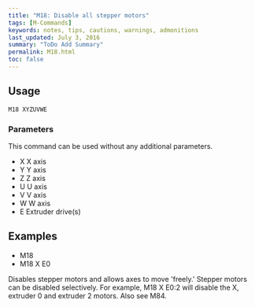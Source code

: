 ```yaml
---
title: "M18: Disable all stepper motors" 
tags: [M-Commands]
keywords: notes, tips, cautions, warnings, admonitions
last_updated: July 3, 2016
summary: "ToDo Add Summary"
permalink: M18.html
toc: false
---
```



## Usage ##
```
M18 XYZUVWE
```

### Parameters ###

This command can be used without any additional parameters.
+ X X axis
+ Y Y axis
+ Z Z axis
+ U U axis
+ V V axis
+ W W axis
+ E Extruder drive(s)

## Examples ##

+ M18
+ M18 X E0

Disables stepper motors and allows axes to move 'freely.' Stepper motors can be disabled selectively. For example, M18 X E0:2 will disable the X, extruder 0 and extruder 2 motors. Also see M84.
